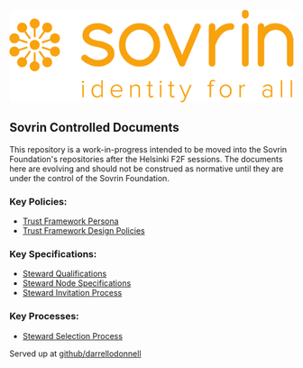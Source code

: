 ![logo](banner.png)



## Sovrin Controlled Documents
This repository is a work-in-progress intended to be moved into the Sovrin Foundation's repositories after the Helsinki F2F sessions. The documents here are evolving and should not be construed as normative until they are under the control of the Sovrin Foundation.

### Key Policies:
* [Trust Framework Persona](keydocs/trust-framework-persona.md)
* [Trust Framework Design Policies](keydocs/trust-framework-design-policies.md)

### Key Specifications:
* [Steward Qualifications](keydocs/sovrin-steward-qualifications.md)
* [Steward Node Specifications](keydocs/sovrin-steward-node-specifications.md)
* [Steward Invitation Process](keydocs/sovrin-steward-invitation-process.md)

### Key Processes:
* [Steward Selection Process](keydocs/sovrin-steward-selection-process.md)


Served up at [github/darrellodonnell](https://darrellodonnell.github.io/sovrin-controlled-docs/) 
